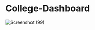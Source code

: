 # College-Dashboard

![Screenshot (99)](https://github.com/MONIKANAMALA/College-Dashboard/assets/104424662/53dfa0c8-d6cb-4252-9a08-9b9ec00de941)
